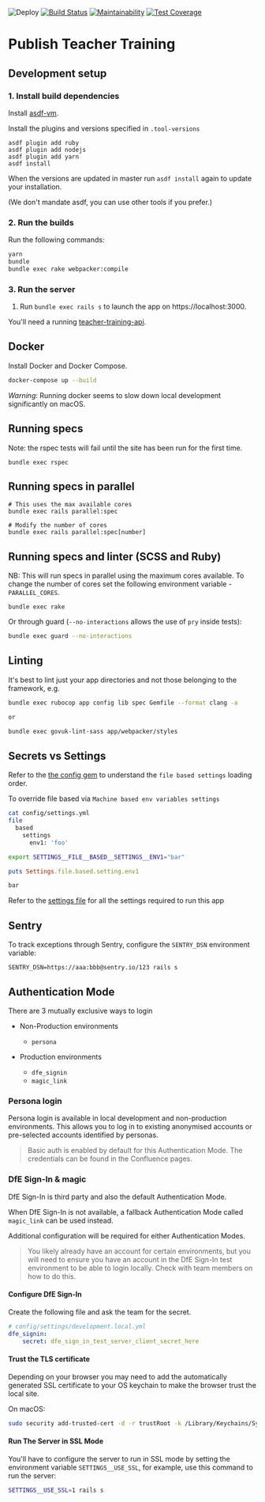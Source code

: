 ![Deploy](https://github.com/DFE-Digital/publish-teacher-training/workflows/Deploy/badge.svg)
[![Build Status](https://dfe-ssp.visualstudio.com/Become-A-Teacher/_apis/build/status/Find/publish-teacher-training?branchName=master)](https://dfe-ssp.visualstudio.com/Become-A-Teacher/_build/latest?definitionId=29&branchName=master)
[![Maintainability](https://api.codeclimate.com/v1/badges/e743af6a7da51c328a54/maintainability)](https://codeclimate.com/github/DFE-Digital/publish-teacher-training/maintainability)
[![Test Coverage](https://api.codeclimate.com/v1/badges/e743af6a7da51c328a54/test_coverage)](https://codeclimate.com/github/DFE-Digital/publish-teacher-training/test_coverage)

# Publish Teacher Training

## Development setup

### 1. Install build dependencies

Install [asdf-vm](https://asdf-vm.com/).

Install the plugins and versions specified in `.tool-versions`

```
asdf plugin add ruby
asdf plugin add nodejs
asdf plugin add yarn
asdf install
```

When the versions are updated in master run `asdf install` again to update your
installation.

(We don't mandate asdf, you can use other tools if you prefer.)

### 2. Run the builds

Run the following commands:

```bash
yarn
bundle
bundle exec rake webpacker:compile
```

### 3. Run the server

1. Run `bundle exec rails s` to launch the app on https://localhost:3000.

You'll need a running
[teacher-training-api](https://github.com/DFE-Digital/teacher-training-api).

## Docker

Install Docker and Docker Compose.

```bash
docker-compose up --build
```

_Warning_: Running docker seems to slow down local development significantly on macOS.

## Running specs

Note: the rspec tests will fail until the site has been run for the first time.

```
bundle exec rspec
```

## Running specs in parallel

```
# This uses the max available cores
bundle exec rails parallel:spec

# Modify the number of cores
bundle exec rails parallel:spec[number]
```

## Running specs and linter (SCSS and Ruby)

NB: This will run specs in parallel using the maximum cores available. To change
the number of cores set the following environment variable -
`PARALLEL_CORES`.

```
bundle exec rake
```

Or through guard (`--no-interactions` allows the use of `pry` inside tests):

```bash
bundle exec guard --no-interactions
```

## Linting

It's best to lint just your app directories and not those belonging to the framework, e.g.

```bash
bundle exec rubocop app config lib spec Gemfile --format clang -a

or

bundle exec govuk-lint-sass app/webpacker/styles
```

## Secrets vs Settings

Refer to the [the config gem](https://github.com/railsconfig/config#accessing-the-settings-object) to understand the `file based settings` loading order.

To override file based via `Machine based env variables settings`

```bash
cat config/settings.yml
file
  based
    settings
      env1: 'foo'
```

```bash
export SETTINGS__FILE__BASED__SETTINGS__ENV1="bar"
```

```ruby
puts Settings.file.based.setting.env1

bar
```

Refer to the [settings file](config/settings.yml) for all the settings required to run this app

## Sentry

To track exceptions through Sentry, configure the `SENTRY_DSN` environment variable:

```
SENTRY_DSN=https://aaa:bbb@sentry.io/123 rails s
```

## Authentication Mode

There are 3 mutually exclusive ways to login

- Non-Production environments
  - `persona`

- Production environments
  - `dfe_signin`
  - `magic_link`

### Persona login

Persona login is available in local development and non-production environments. This allows you to log in to existing anonymised accounts or pre-selected accounts identified by personas.
> Basic auth is enabled by default for this Authentication Mode. The credentials can be found in the Confluence pages.

### DfE Sign-In & magic

DfE Sign-In is third party and also the default Authentication Mode.

When DfE Sign-In is not available, a fallback Authentication Mode called `magic_link` can be used instead.

Additional configuration will be required for either Authentication Modes.

> You likely already have an account for certain environments, but you will need
to ensure you have an account in the DfE Sign-In test environment to be able to
login locally. Check with team members on how to do this.

#### Configure DfE Sign-In

Create the following file and ask the team for the secret.

```yaml
# config/settings/development.local.yml
dfe_signin:
    secret: dfe_sign_in_test_server_client_secret_here
```

#### Trust the TLS certificate

Depending on your browser you may need to add the automatically generated SSL
certificate to your OS keychain to make the browser trust the local site.

On macOS:

```bash
sudo security add-trusted-cert -d -r trustRoot -k /Library/Keychains/System.keychain config/localhost/https/localhost.crt
```

#### Run The Server in SSL Mode

You'll have to configure the server to run in SSL mode by setting the
environment variable `SETTINGS__USE_SSL`, for example, use this command to run
the server:

```bash
SETTINGS__USE_SSL=1 rails s
```
